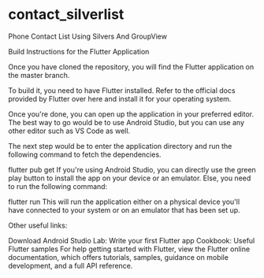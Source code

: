 # contact_silverlist

Phone Contact List Using Silvers And GroupView

Build Instructions for the Flutter Application

Once you have cloned the repository, you will find the Flutter application on the master branch.

To build it, you need to have Flutter installed. Refer to the official docs provided by Flutter over here and install it for your operating system.

Once you're done, you can open up the application in your preferred editor. The best way to go would be to use Android Studio, but you can use any other editor such as VS Code as well.

The next step would be to enter the application directory and run the following command to fetch the dependencies.

flutter pub get
If you're using Android Studio, you can directly use the green play button to install the app on your device or an emulator. Else, you need to run the following command:

flutter run
This will run the application either on a physical device you'll have connected to your system or on an emulator that has been set up.

Other useful links:

Download Android Studio
Lab: Write your first Flutter app
Cookbook: Useful Flutter samples
For help getting started with Flutter, view the Flutter online documentation, which offers tutorials, samples, guidance on mobile development, and a full API reference.
